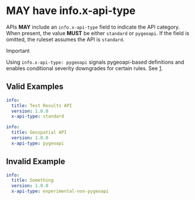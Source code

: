 # **MAY** have info.x-api-type

APIs **MAY** include an `info.x-api-type` field to indicate the API category. When present, the value **MUST** be either `standard` or `pygeoapi`. If the field is omitted, the ruleset assumes the API is `standard`.

> [!IMPORTANT]
> Using `info.x-api-type: pygeoapi` signals pygeoapi-based definitions and enables conditional severity downgrades for certain rules. See [1].

## Valid Examples

```yaml
info:
  title: Test Results API
  version: 1.0.0
  x-api-type: standard
```

```yaml
info:
  title: Geospatial API
  version: 1.0.0
  x-api-type: pygeoapi
```

## Invalid Example

```yaml
info:
  title: Something
  version: 1.0.0
  x-api-type: experimental-non-pygeoapi
```

[1]: ../index.md#pygeoapi-severity-overrides

